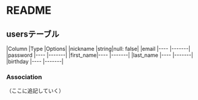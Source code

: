 # README


## usersテーブル

|Column    |Type  |Options|
|nickname  |string|null: false|
|email     |----  |-------|
|password  |----  |-------|
|first_name|----  |-------|
|last_name |----  |-------|
|birthday  |----  |-------|


### Association
（ここに追記していく）
